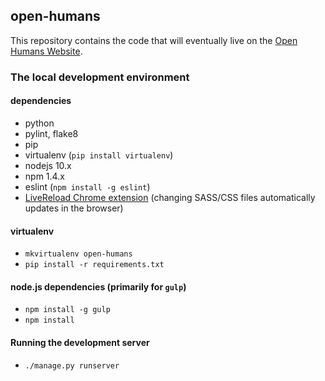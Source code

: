 ## open-humans

This repository contains the code that will eventually live on the [Open Humans
Website](http://openhumans.org/).

### The local development environment

#### dependencies

- python
- pylint, flake8
- pip
- virtualenv (`pip install virtualenv`)
- nodejs 10.x
- npm 1.4.x
- eslint (`npm install -g eslint`)
- [LiveReload Chrome extension][live-reload] (changing SASS/CSS files
  automatically updates in the browser)

[live-reload]: https://chrome.google.com/webstore/detail/livereload/jnihajbhpnppcggbcgedagnkighmdlei

#### virtualenv

- `mkvirtualenv open-humans`
- `pip install -r requirements.txt`

#### node.js dependencies (primarily for `gulp`)

- `npm install -g gulp`
- `npm install`

#### Running the development server

- `./manage.py runserver`

